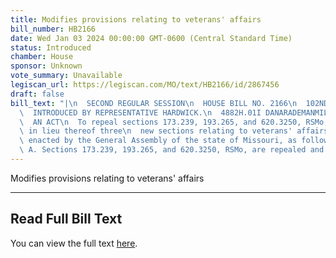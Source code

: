 ```yaml
---
title: Modifies provisions relating to veterans' affairs
bill_number: HB2166
date: Wed Jan 03 2024 00:00:00 GMT-0600 (Central Standard Time)
status: Introduced
chamber: House
sponsor: Unknown
vote_summary: Unavailable
legiscan_url: https://legiscan.com/MO/text/HB2166/id/2867456
draft: false
bill_text: "|\n  SECOND REGULAR SESSION\n  HOUSE BILL NO. 2166\n  102ND GENERAL ASSEMBLY\n\
  \  INTRODUCED BY REPRESENTATIVE HARDWICK.\n  4882H.01I DANARADEMANMILLER,ChiefClerk\n\
  \  AN ACT\n  To repeal sections 173.239, 193.265, and 620.3250, RSMo, and to enact\
  \ in lieu thereof three\n  new sections relating to veterans' affairs.\n  Be it\
  \ enacted by the General Assembly of the state of Missouri, as follows:\n  Section\
  \ A. Sections 173.239, 193.265, and 620.3250, RSMo, are repealed and three"
---
```

Modifies provisions relating to veterans' affairs

---

## Read Full Bill Text

You can view the full text [here](https://legiscan.com/MO/text/HB2166/id/2867456).
